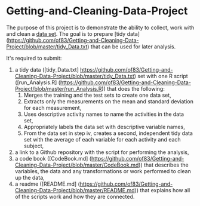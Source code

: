 # Getting-and-Cleaning-Data-Project

The purpose of this project is to demonstrate the ability to collect, work with and clean a [data set](https://d396qusza40orc.cloudfront.net/getdata%2Fprojectfiles%2FUCI%20HAR%20Dataset.zip). The goal is to prepare [tidy data] (https://github.com/of83/Getting-and-Cleaning-Data-Project/blob/master/tidy_Data.txt) that can be used for later analysis.

It's required to submit:

1. a tidy data ([tidy_Data.txt] https://github.com/of83/Getting-and-Cleaning-Data-Project/blob/master/tidy_Data.txt) set with one R script ([run_Analysis.R] (https://github.com/of83/Getting-and-Cleaning-Data-Project/blob/master/run_Analysis.R)) that does the following:
	1. Merges the training and the test sets to create one data set,
	2. Extracts only the measurements on the mean and standard deviation for each measurement,
	3. Uses descriptive activity names to name the activities in the data set,
	4. Appropriately labels the data set with descriptive variable names,
	5. From the data set in step iv, creates a second, independent tidy data set with the average of each variable for each activity and each subject,
2. a link to a Github repository with the script for performing the analysis,
3. a code book ([CodeBook.md] (https://github.com/of83/Getting-and-Cleaning-Data-Project/blob/master/CodeBook.md)) that describes the variables, the data and any transformations or work performed to clean up the data,
4. a readme ([README.md] (https://github.com/of83/Getting-and-Cleaning-Data-Project/blob/master/README.md)) that explains how all of the scripts work and how they are connected.
